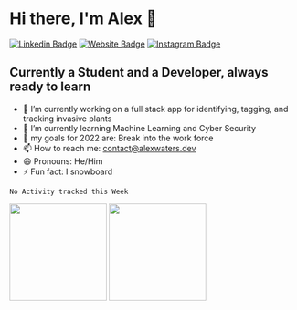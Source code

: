# Hi there, I'm Alex 👋


[![Linkedin Badge](https://img.shields.io/badge/-LinkedIn-0e76a8?style=flat-square&logo=Linkedin&logoColor=white)](linkedin)
[![Website Badge](https://img.shields.io/badge/Website-3b5998?style=flat-square&logo=google-chrome&logoColor=white)](website)
[![Instagram Badge](https://img.shields.io/badge/-Instagram-e4405f?style=flat-square&logo=Instagram&logoColor=white)](instagram)

## Currently a Student and a Developer, always ready to learn
- 🔭 I’m currently working on a full stack app for identifying, tagging, and tracking invasive plants
- 🌱 I’m currently learning Machine Learning and Cyber Security
- 💬 my goals for 2022 are: Break into the work force  
- 📫 How to reach me: contact@alexwaters.dev
- 😄 Pronouns: He/Him
- ⚡ Fun fact: I snowboard


<!-- [![GitHub Streak](http://github-readme-streak-stats.herokuapp.com?user=A-Waters&theme=github-dark&hide_border=true&date_format=j%2Fn%5B%2FY%5D&border=DD272700)](https://git.io/streak-stats) -->



<!--START_SECTION:waka-->
```text
No Activity tracked this Week
```
<!--END_SECTION:waka-->




<p>
    <img height="170em" src="https://github-readme-stats.vercel.app/api?username=A-Waters&hide=stars&show_icons=true&hide_border=true&&count_private=true&include_all_commits=true" />
    <img height="170em" src="https://github-readme-stats.vercel.app/api/top-langs/?username=A-Waters&show_icons=true&hide_border=true&layout=compact&langs_count=8" />
</p>

[website]: https://alexwaters.dev
[linkedin]: https://www.linkedin.com/in/alexanderwatersli/
[instagram]: https://www.instagram.com/a.c.waters/

